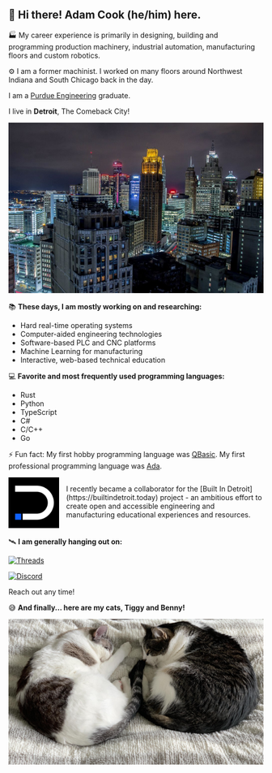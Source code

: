 ## :wave: Hi there! Adam Cook (he/him) here.

:factory: My career experience is primarily in designing, building and programming production machinery, industrial automation, manufacturing floors and custom robotics.

:gear: I am a former machinist. I worked on many floors around Northwest Indiana and South Chicago back in the day.

I am a [Purdue Engineering](https://engineering.purdue.edu/Engr) graduate.

I live in **Detroit**, The Comeback City!

![A photo of Downtown Detroit taken at night with several prominent and historic buildings shown](https://github.com/motorcityadam/motorcityadam/blob/main/static/detroit.jpg) 

:books: **These days, I am mostly working on and researching:**

* Hard real-time operating systems
* Computer-aided engineering technologies
* Software-based PLC and CNC platforms
* Machine Learning for manufacturing
* Interactive, web-based technical education

:computer: **Favorite and most frequently used programming languages:**

* Rust
* Python
* TypeScript
* C#
* C/C++
* Go

:zap: Fun fact: My first hobby programming language was [QBasic](https://en.wikipedia.org/wiki/QBasic). My first professional programming language was [Ada](https://en.wikipedia.org/wiki/Ada_(programming_language)).

<div style="display: flex; margin-bottom: 1em;">

<a href="https://builtindetroit.today">
<img src="https://github.com/motorcityadam/motorcityadam/blob/main/static/built_in_detroit_logo.png" alt="The Built In Detroit logo" style="max-width: 100px;"/>
</a>

<p style="margin-left: 1em;">I recently became a collaborator for the [Built In Detroit](https://builtindetroit.today) project - an ambitious effort to create open and accessible engineering and manufacturing educational experiences and resources.</p>

</div>

:artificial_satellite: **I am generally hanging out on:**

[![Threads](https://img.shields.io/badge/Threads-motorcityadam-blue?style=flat-square)](https://www.threads.net/@motorcityadam)

[![Discord](https://img.shields.io/discord/677517706940907521?label=Discord%20Chat&style=flat-square)](https://discord.gg/ssvcVNJ)

Reach out any time!

:sweat_smile: **And finally... here are my cats, Tiggy and Benny!**

![A photo of a white Siamese cat and a black tabby cat curled up and sleeping on a beige comforter](https://github.com/motorcityadam/motorcityadam/blob/main/static/cats.jpg) 